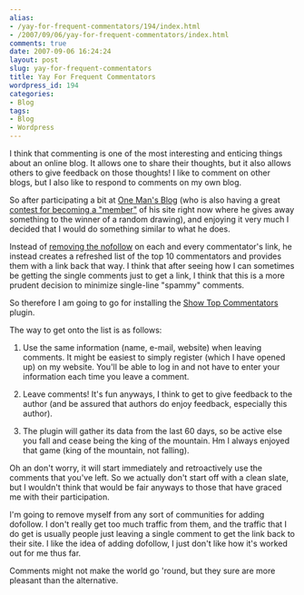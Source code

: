 ```yaml
---
alias:
- /yay-for-frequent-commentators/194/index.html
- /2007/09/06/yay-for-frequent-commentators/index.html
comments: true
date: 2007-09-06 16:24:24
layout: post
slug: yay-for-frequent-commentators
title: Yay For Frequent Commentators
wordpress_id: 194
categories:
- Blog
tags:
- Blog
- Wordpress
---
```


I think that commenting is one of the most interesting and enticing things about an online blog.  It allows one to share their thoughts, but it also allows others to give feedback on those thoughts!  I like to comment on other blogs, but I also like to respond to comments on my own blog.

So after participating a bit at [One Man's Blog](http://onemansblog.com) (who is also having a great [contest for becoming a "member"](http://onemansblog.com/2007/09/06/ombs-new-member-of-the-month-contest/) of his site right now where he gives away something to the winner of a random drawing), and enjoying it very much I decided that I would do something similar to what he does.  

Instead of [removing the nofollow](http://www.goingthewongway.com/2007/05/10/no-nofollow/) on each and every commentator's link, he instead creates a refreshed list of the top 10 commentators and provides them with a link back that way.  I think that after seeing how I can sometimes be getting the single comments just to get a link, I think that this is a more prudent decision to minimize single-line "spammy" comments.  

So therefore I am going to go for installing the [Show Top Commentators](http://www.pfadvice.com/wordpress-plugins/show-top-commentators/) plugin.

The way to get onto the list is as follows:




  1. Use the same information (name, e-mail, website) when leaving comments.  It might be easiest to simply register (which I have opened up) on my website.  You'll be able to log in and not have to enter your information each time you leave a comment.


  2. Leave comments!  It's fun anyways, I think to get to give feedback to the author (and be assured that authors do enjoy feedback, especially this author).


  3. The plugin will gather its data from the last 60 days, so be active else you fall and cease being the king of the mountain.  Hm I always enjoyed that game (king of the mountain, not falling).



Oh an don't worry, it will start immediately and retroactively use the comments that you've left.  So we actually don't start off with a clean slate, but I wouldn't think that would be fair anyways to those that have graced me with their participation.

I'm going to remove myself from any sort of communities for adding dofollow.  I don't really get too much traffic from them, and the traffic that I do get is usually people just leaving a single comment to get the link back to their site.  I like the idea of adding dofollow, I just don't like how it's worked out for me thus far.

Comments might not make the world go 'round, but they sure are more pleasant than the alternative.
